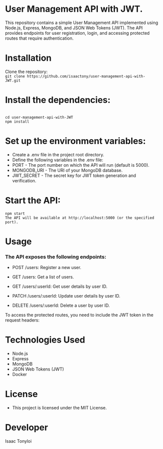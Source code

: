 # User Management API with JWT. 
This repository contains a simple User Management API implemented using Node.js, Express, MongoDB, and JSON Web Tokens (JWT). The API provides endpoints for user registration, login, and accessing protected routes that require authentication.
# Installation      
Clone the repository:       
```git clone https://github.com/isaactony/user-management-api-with-JWT.git```              
# Install the dependencies:               
```    
     
cd user-management-api-with-JWT                             
npm install                            
```                  
# Set up the environment variables:                       
            
- Create a .env file in the project root directory.     
- Define the following variables in the .env file:       
- PORT - The port number on which the API will run (default is 5000).    
- MONGODB_URI - The URI of your MongoDB database.
- JWT_SECRET - The secret key for JWT token generation and verification. 

# Start the API:   
```   
npm start 
The API will be available at http://localhost:5000 (or the specified port).
```

# Usage    
### The API exposes the following endpoints:

- POST /users: Register a new user.

- GET /users: Get a list of users.

- GET /users/:userId: Get user details by user ID.

- PATCH /users/:userId: Update user details by user ID.   

- DELETE /users/:userId: Delete a user by user ID.


To access the protected routes, you need to include the JWT token in the request headers:


# Technologies Used
- Node.js
- Express
- MongoDB
- JSON Web Tokens (JWT)
- Docker


# License
- This project is licensed under the MIT License.


# Developer
Isaac Tonyloi 

   

